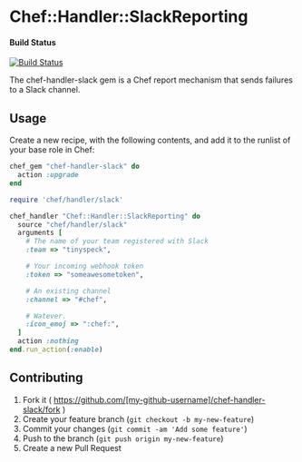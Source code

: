 # Chef::Handler::SlackReporting

#### Build Status
[![Build Status](https://travis-ci.org/tinyspeck/chef-handler-slack.png?branch=master)](https://travis-ci.org/tinyspeck/chef-handler-slack)

The chef-handler-slack gem is a Chef report mechanism that sends
failures to a Slack channel.

## Usage

Create a new recipe, with the following contents, and add it to the runlist of your base role in Chef:

```ruby
chef_gem "chef-handler-slack" do
  action :upgrade
end

require 'chef/handler/slack'

chef_handler "Chef::Handler::SlackReporting" do
  source "chef/handler/slack"
  arguments [
    # The name of your team registered with Slack
    :team => "tinyspeck",

    # Your incoming webhook token
    :token => "someawesometoken",

    # An existing channel
    :channel => "#chef",

    # Watever.
    :icon_emoj => ":chef:",
  ]
  action :nothing
end.run_action(:enable)
```

## Contributing

1. Fork it ( https://github.com/[my-github-username]/chef-handler-slack/fork )
2. Create your feature branch (`git checkout -b my-new-feature`)
3. Commit your changes (`git commit -am 'Add some feature'`)
4. Push to the branch (`git push origin my-new-feature`)
5. Create a new Pull Request
